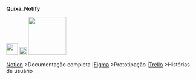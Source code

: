 **Quixa_Notify**

<img src="https://upload.wikimedia.org/wikipedia/commons/4/45/Notion_app_logo.png" width="30" /> <img src="https://upload.wikimedia.org/wikipedia/commons/3/33/Figma-logo.svg" width = "20"/> <img src="https://upload.wikimedia.org/wikipedia/commons/7/7a/Trello-logo-blue.svg" width = "100"/>
 
 
 [Notion](https://www.notion.so/Projeto-Integrado-em-Engenharia-de-Software-II-a1b6e2ec926d44e8b7cb5fe0e5cb7c97) >Documentação completa 
 |[Figma](https://www.figma.com/file/MNvRWtCf34NJGfwR1BUrX2/Quixanotify?type=design&node-id=0-1&t=Aep81tTSfQ3mtzLv-0) >Prototipação 
 |[Trello](https://trello.com/b/8r5T18bv/piesii-quixanotify) >Histórias de usuário 
